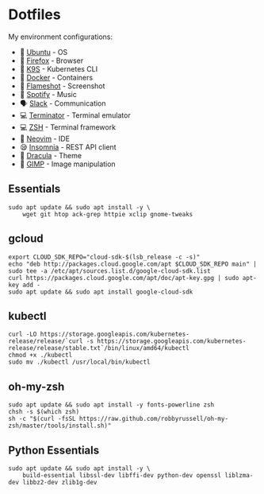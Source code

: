 # Dotfiles

My environment configurations:

- :penguin: [Ubuntu](https://ubuntu.com) - OS
- :fox_face: [Firefox](https://www.mozilla.org/en-US/firefox) - Browser
- :dog: [K9S](https://k9scli.io) - Kubernetes CLI
- :whale: [Docker](https://www.docker.com) - Containers
- :camera_flash: [Flameshot](https://flameshot.org) - Screenshot
- :guitar: [Spotify](https://spotify.com) - Music
- :speaking_head: [Slack](https://slack.com) - Communication
- :computer: [Terminator](https://gnome-terminator.org) - Terminal emulator
- :computer: [ZSH](https://www.zsh.org) - Terminal framework
- :pencil: [Neovim](https://neovim.io) - IDE
- :sleepy: [Insomnia](https://insomnia.rest/) - REST API client
- :vampire: [Dracula](https://draculatheme.com) - Theme
- :art: [GIMP](https://www.gimp.org) - Image manipulation

## Essentials

```
sudo apt update && sudo apt install -y \
    wget git htop ack-grep httpie xclip gnome-tweaks
```

## gcloud

```
export CLOUD_SDK_REPO="cloud-sdk-$(lsb_release -c -s)"
echo "deb http://packages.cloud.google.com/apt $CLOUD_SDK_REPO main" | sudo tee -a /etc/apt/sources.list.d/google-cloud-sdk.list
curl https://packages.cloud.google.com/apt/doc/apt-key.gpg | sudo apt-key add -
sudo apt update && sudo apt install google-cloud-sdk
```

## kubectl

```
curl -LO https://storage.googleapis.com/kubernetes-release/release/`curl -s https://storage.googleapis.com/kubernetes-release/release/stable.txt`/bin/linux/amd64/kubectl
chmod +x ./kubectl
sudo mv ./kubectl /usr/local/bin/kubectl
```

## oh-my-zsh

```
sudo apt update && sudo apt install -y fonts-powerline zsh
chsh -s $(which zsh)
sh -c "$(curl -fsSL https://raw.github.com/robbyrussell/oh-my-zsh/master/tools/install.sh)"
```

## Python Essentials

```
sudo apt update && sudo apt install -y \
    build-essential libssl-dev libffi-dev python-dev openssl liblzma-dev libbz2-dev zlib1g-dev
```
